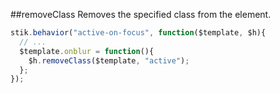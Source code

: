 ##removeClass
Removes the specified class from the element.

```javascript
stik.behavior("active-on-focus", function($template, $h){
  // ...
  $template.onblur = function(){
    $h.removeClass($template, "active");
  };
});
```
